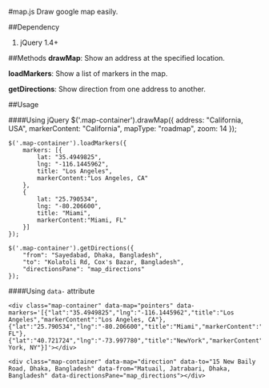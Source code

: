 #map.js
Draw google map easily.

##Dependency
1. jQuery 1.4+

##Methods
**drawMap**: Show an address at the specified location.

**loadMarkers**: Show a list of markers in the map.

**getDirections**: Show direction from one address to another.


##Usage

####Using jQuery
	$('.map-container').drawMap({
		address: "California, USA",
		markerContent: "California",
		mapType: "roadmap",
		zoom: 14
	});
 
	$('.map-container').loadMarkers({
		markers: [{
			lat: "35.4949825",
			lng: "-116.1445962",
			title: "Los Angeles",
			markerContent:"Los Angeles, CA"
		},
		{
			lat: "25.790534",
			lng: "-80.206600",
			title: "Miami",
			markerContent:"Miami, FL"
		}]
	});
 
	$('.map-container').getDirections({
		"from": "Sayedabad, Dhaka, Bangladesh",
		"to": "Kolatoli Rd, Cox's Bazar, Bangladesh",
		"directionsPane": "map_directions"
	});

####Using <code>data-</code> attribute
	<div class="map-container" data-map="location" data-address="Dhaka, Bangladesh" data-markerContent="Dhaka" data-mapType="roadmap" data-zoom="14" data-streetViewControl="true"></div>

	<div class="map-container" data-map="pointers" data-markers='[{"lat":"35.4949825","lng":"-116.1445962","title":"Los Angeles","markerContent":"Los Angeles, CA"},{"lat":"25.790534","lng":"-80.206600","title":"Miami","markerContent":"Miami, FL"},{"lat":"40.721724","lng":"-73.997780","title":"NewYork","markerContent":"New York, NY"}]'></div>

	<div class="map-container" data-map="direction" data-to="15 New Baily Road, Dhaka, Bangladesh" data-from="Matuail, Jatrabari, Dhaka, Bangladesh" data-directionsPane="map_directions"></div>
